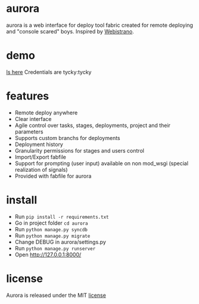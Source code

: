 aurora
======

aurora is a web interface for deploy tool fabric created for remote deploying and "console scared" boys.
Inspired by [Webistrano](https://github.com/peritor/webistrano/).

demo
====
[Is here](http://aurora.fefelovgroup.com/)
Credentials are tycky:tycky

features
========
* Remote deploy anywhere
* Clear interface
* Agile control over tasks, stages, deployments, project and their parameters
* Supports custom branchs for deployments
* Deployment history
* Granularity permissions for stages and users control
* Import/Export fabfile
* Support for prompting (user input) available on non mod_wsgi (special realization of signals)
* Provided with fabfile for aurora

install
=======
* Run `pip install -r requirements.txt`
* Go in project folder `cd aurora`
* Run `python manage.py syncdb`
* Run `python manage.py migrate`
* Change DEBUG in aurora/settings.py
* Run `python manage.py runserver`
* Open http://127.0.0.1:8000/

license
====
Aurora is released under the MIT [license](www.opensource.org/licenses/MIT)
